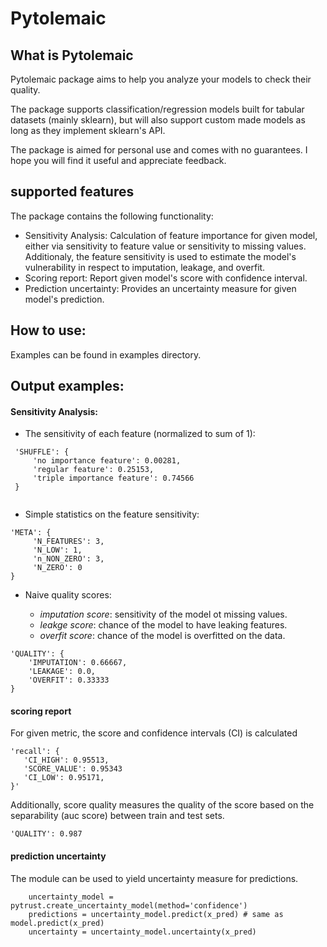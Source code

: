 # Pytolemaic

## What is Pytolemaic 
Pytolemaic package aims to help you analyze your models to check their quality. 

The package supports classification/regression models built for tabular datasets (mainly sklearn),
 but will also support custom made models as long as they implement sklearn's API. 

The package is aimed for personal use and comes with no guarantees. 
I hope you will find it useful and appreciate feedback.

## supported features
The package contains the following functionality:

- Sensitivity Analysis: Calculation of feature importance for given model, either via sensitivity to feature value or sensitivity to missing values. Additionaly, the feature sensitivity is used to estimate the model's vulnerability in respect to imputation, leakage, and overfit.
- Scoring report: Report given model's score with confidence interval.
- Prediction uncertainty: Provides an uncertainty measure for given model's prediction.


## How to use: 
Examples can be found in examples directory.

## Output examples:

#### Sensitivity Analysis:

 - The sensitivity of each feature (normalized to sum of 1):
 
```
 'SHUFFLE': {
     'no importance feature': 0.00281,
     'regular feature': 0.25153,
     'triple importance feature': 0.74566
 }
  
```
                                                        
 - Simple statistics on the feature sensitivity:
 ```
 'META': {
      'N_FEATURES': 3,
      'N_LOW': 1,
      'n_NON_ZERO': 3,
      'N_ZERO': 0
 }
 ```
 
 - Naive quality scores:

   - *imputation score*: sensitivity of the model ot missing values.
   - *leakge score*: chance of the model to have leaking features.
   - *overfit score*: chance of the model is overfitted on the data.
 
 ```
 'QUALITY': {
     'IMPUTATION': 0.66667,
     'LEAKAGE': 0.0,
     'OVERFIT': 0.33333
 }
 ```


#### scoring report

For given metric, the score and confidence intervals (CI) is calculated
 ```
 'recall': {
    'CI_HIGH': 0.95513, 
    'SCORE_VALUE': 0.95343
    'CI_LOW': 0.95171, 
 }'    
 ```
 
 Additionally, score quality measures the quality of the score based on the separability (auc score) between train and test sets.
 ```
 'QUALITY': 0.987         
 ```
  
 
#### prediction uncertainty

The module can be used to yield uncertainty measure for predictions. 
```
    uncertainty_model = pytrust.create_uncertainty_model(method='confidence')
    predictions = uncertainty_model.predict(x_pred) # same as model.predict(x_pred)
    uncertainty = uncertainty_model.uncertainty(x_pred)
```